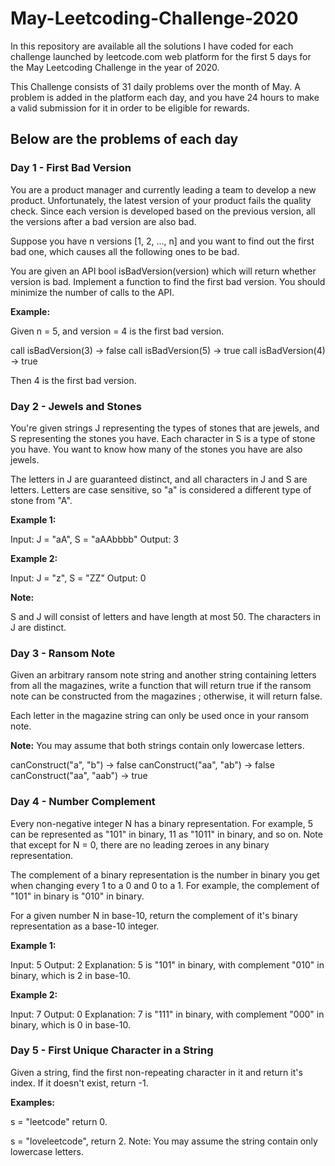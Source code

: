 # May-Leetcoding-Challenge-2020
In this repository are available all the solutions I have coded for each challenge launched by leetcode.com web platform for the first 5 days for the May Leetcoding Challenge in the year of 2020. 

This Challenge consists of 31 daily problems over the month of May. 
A problem is added in the platform each day, and you have 24 hours to make a valid submission for it in order to be eligible for rewards.

## Below are the problems of each day

### Day 1 - First Bad Version
You are a product manager and currently leading a team to develop a new product. Unfortunately, the latest version of your product fails the quality check. Since each version is developed based on the previous version, all the versions after a bad version are also bad.

Suppose you have n versions [1, 2, ..., n] and you want to find out the first bad one, which causes all the following ones to be bad.

You are given an API bool isBadVersion(version) which will return whether version is bad. Implement a function to find the first bad version. You should minimize the number of calls to the API.

**Example:**

Given n = 5, and version = 4 is the first bad version.

call isBadVersion(3) -> false
call isBadVersion(5) -> true
call isBadVersion(4) -> true

Then 4 is the first bad version.

### Day 2 - Jewels and Stones
You're given strings J representing the types of stones that are jewels, and S representing the stones you have.  Each character in S is a type of stone you have.  You want to know how many of the stones you have are also jewels.

The letters in J are guaranteed distinct, and all characters in J and S are letters. Letters are case sensitive, so "a" is considered a different type of stone from "A".

**Example 1:**

Input: J = "aA", S = "aAAbbbb"
Output: 3

**Example 2:**

Input: J = "z", S = "ZZ"
Output: 0

**Note:**

S and J will consist of letters and have length at most 50.
The characters in J are distinct.

### Day 3 - Ransom Note

Given an arbitrary ransom note string and another string containing letters from all the magazines, write a function that will return true if the ransom note can be constructed from the magazines ; otherwise, it will return false.

Each letter in the magazine string can only be used once in your ransom note.

**Note:**
You may assume that both strings contain only lowercase letters.

canConstruct("a", "b") -> false
canConstruct("aa", "ab") -> false
canConstruct("aa", "aab") -> true

### Day 4 - Number Complement

Every non-negative integer N has a binary representation.  For example, 5 can be represented as "101" in binary, 11 as "1011" in binary, and so on.  Note that except for N = 0, there are no leading zeroes in any binary representation.

The complement of a binary representation is the number in binary you get when changing every 1 to a 0 and 0 to a 1.  For example, the complement of "101" in binary is "010" in binary.

For a given number N in base-10, return the complement of it's binary representation as a base-10 integer.

**Example 1:**

Input: 5
Output: 2
Explanation: 5 is "101" in binary, with complement "010" in binary, which is 2 in base-10.

**Example 2:**

Input: 7
Output: 0
Explanation: 7 is "111" in binary, with complement "000" in binary, which is 0 in base-10.

### Day 5 - First Unique Character in a String

Given a string, find the first non-repeating character in it and return it's index. If it doesn't exist, return -1.

**Examples:**

s = "leetcode"
return 0.

s = "loveleetcode",
return 2.
Note: You may assume the string contain only lowercase letters.




